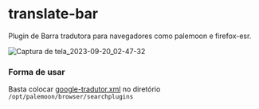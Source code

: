 # translate-bar
Plugin de Barra tradutora para navegadores como palemoon e firefox-esr.

![Captura de tela_2023-09-20_02-47-32](https://github.com/proxlu/translate-bar/assets/105125779/c9f53cea-078f-488c-93ee-1782b12860cf)

### Forma de usar
Basta colocar [google-tradutor.xml](https://github.com/proxlu/translate-bar/raw/main/google-tradutor.xml) no diretório `/opt/palemoon/browser/searchplugins`
